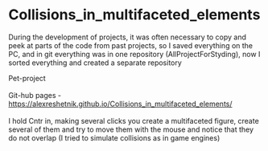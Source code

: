 # Collisions_in_multifaceted_elements
 
During the development of projects, it was often necessary to copy and peek at parts of the code from past projects, so
I saved everything on the PC, and in git everything was in one repository (AllProjectForStyding), now
I sorted everything and created a separate repository


Pet-project
<br><br>Git-hub pages - https://alexreshetnik.github.io/Collisions_in_multifaceted_elements/
<br><br>I hold Cntr in, making several clicks you create a multifaceted figure, create several of them and try to move them with the mouse and notice that they do not overlap (I tried to simulate collisions as in game engines)
